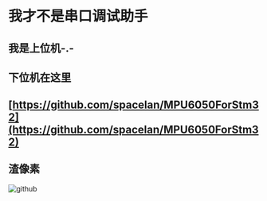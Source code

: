 我才不是串口调试助手
===
我是上位机-.-
--
下位机在这里
--
[https://github.com/spacelan/MPU6050ForStm32](https://github.com/spacelan/MPU6050ForStm32)<br />  
渣像素
--
![github](https://github.com/spacelan/MyCom-receiveQuat/raw/master/IMG_20140222_113035.jpg "github")
